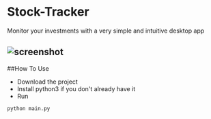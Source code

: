 # Stock-Tracker
Monitor your investments with a very simple and intuitive desktop app

![screenshot](http://www-scf.usc.edu/~briantam/assets/stock-tracker.png "Stock Tracker")
-

##How To Use
+ Download the project
+ Install python3 if you don't already have it
+ Run
```
python main.py
```
